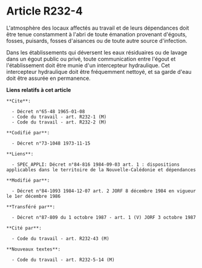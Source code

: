 # Article R232-4

L'atmosphère des locaux affectés au travail et de leurs dépendances doit être tenue constamment à l'abri de toute émanation
provenant d'égouts, fosses, puisards, fosses d'aisances ou de toute autre source d'infection.

Dans les établissements qui déversent les eaux résiduaires ou de lavage dans un égout public ou privé, toute communication
entre l'égout et l'établissement doit être munie d'un intercepteur hydraulique. Cet intercepteur hydraulique doit être
fréquemment nettoyé, et sa garde d'eau doit être assurée en permanence.

**Liens relatifs à cet article**

	**Cite**:

	  - Décret n°65-48 1965-01-08
	  - Code du travail - art. R232-1 (M)
	  - Code du travail - art. R232-2 (M)

	**Codifié par**:

	  - Décret n°73-1048 1973-11-15

	**Liens**:

	  - SPEC_APPLI: Décret n°84-816 1984-09-03 art. 1 : dispositions applicables dans le territoire de la Nouvelle-Calédonie et dépendances

	**Modifié par**:

	  - Décret n°84-1093 1984-12-07 art. 2 JORF 8 décembre 1984 en vigueur le 1er décembre 1986

	**Transféré par**:

	  - Décret n°87-809 du 1 octobre 1987 - art. 1 (V) JORF 3 octobre 1987

	**Cité par**:

	  - Code du travail - art. R232-43 (M)

	**Nouveaux textes**:

	  - Code du travail - art. R232-5-14 (M)
